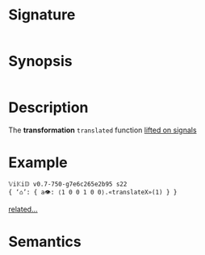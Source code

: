 # Signature
```vikid-signature
```

# Synopsis
```vikid-synopsis
```

# Description
The __transformation__ `translated` function [lifted on signals](/refman/concepts/pure_functions)

# Example
```vikid-script
𝕍i𝕂i𝔻 v0.7-750-g7e6c265e2b95 s22
{ ‘⌂’: { a👁: ⟨1 0 0 1 0 0⟩.«translateX»(1) } }
```


[related...](https://en.wikipedia.org/wiki/Translation_(geometry))

# Semantics
